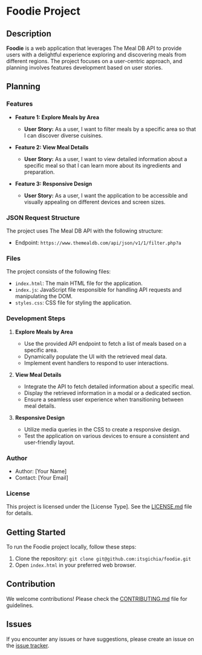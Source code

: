 # Foodie Project

## Description

**Foodie** is a web application that leverages The Meal DB API to provide users with a delightful experience exploring and discovering meals from different regions. The project focuses on a user-centric approach, and planning involves features development based on user stories.

## Planning

### Features

- **Feature 1: Explore Meals by Area**
  - **User Story:** As a user, I want to filter meals by a specific area so that I can discover diverse cuisines.
  
- **Feature 2: View Meal Details**
  - **User Story:** As a user, I want to view detailed information about a specific meal so that I can learn more about its ingredients and preparation.

- **Feature 3: Responsive Design**
  - **User Story:** As a user, I want the application to be accessible and visually appealing on different devices and screen sizes.

### JSON Request Structure

The project uses The Meal DB API with the following structure:

- Endpoint: `https://www.themealdb.com/api/json/v1/1/filter.php?a`

### Files

The project consists of the following files:

- `index.html`: The main HTML file for the application.
- `index.js`: JavaScript file responsible for handling API requests and manipulating the DOM.
- `styles.css`: CSS file for styling the application.

### Development Steps

1. **Explore Meals by Area**
   - Use the provided API endpoint to fetch a list of meals based on a specific area.
   - Dynamically populate the UI with the retrieved meal data.
   - Implement event handlers to respond to user interactions.

2. **View Meal Details**
   - Integrate the API to fetch detailed information about a specific meal.
   - Display the retrieved information in a modal or a dedicated section.
   - Ensure a seamless user experience when transitioning between meal details.

3. **Responsive Design**
   - Utilize media queries in the CSS to create a responsive design.
   - Test the application on various devices to ensure a consistent and user-friendly layout.

### Author

- Author: [Your Name]
- Contact: [Your Email]

### License

This project is licensed under the [License Type]. See the [LICENSE.md](LICENSE.md) file for details.

## Getting Started

To run the Foodie project locally, follow these steps:

1. Clone the repository: `git clone git@github.com:itsgichia/foodie.git`
2. Open `index.html` in your preferred web browser.

## Contribution

We welcome contributions! Please check the [CONTRIBUTING.md](CONTRIBUTING.md) file for guidelines.

## Issues

If you encounter any issues or have suggestions, please create an issue on the [issue tracker](https://github.com/itsgichia/foodie/issues).

